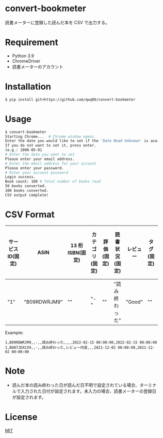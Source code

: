 # convert-bookmeter

読書メーターに登録した読んだ本を CSV で出力する。

# Requirement

- Python 3.9
- ChromeDriver
- 読書メーターのアカウント

# Installation

```bash
$ pip install git+https://github.com/qwq00/convert-bookmeter
```

# Usage

```bash
$ convert-bookmeter
Starting Chrome...  # Chrome window opens
Enter the date you would like to set if the 'Date Read Unknown' is available.
If you do not want to set it, press enter.
(e.g.: 2008-05-01
# Enter the date you want to set
Please enter your email address.
# Enter the email address for your account
Please enter your password.
# Enter your account password
Login success.
Book count: 100 # Total number of books read
50 books converted.
100 books converted.
CSV output complete!
```

# CSV Format

| サービス ID(固定) | ASIN         | 13 桁 ISBN(固定) | カテゴリ(固定) | 評価(固定) | 読書状況(固定) | レビュー | タグ(固定) | 非公開メモ(固定) | 登録日時              | 読了日                |
| ----------------- | ------------ | ---------------- | -------------- | ---------- | -------------- | -------- | ---------- | ---------------- | --------------------- | --------------------- |
| "1"               | "B09RDWRJM9" | ""               | "-"            | ""         | "読み終わった" | "Good"   | ""         | ""               | "2022-02-15 00:00:00" | "2022-02-15 00:00:00" |

Example:

```
1,B09RDWRJM9,,-,,読み終わった,,,,2022-02-15 00:00:00,2022-02-15 00:00:00
1,B087JDXCX9,,-,,読み終わった,レビュー内容,,,2021-12-02 00:00:00,2021-12-02 00:00:00
```

# Note

- 読んだ本の読み終わった日が読んだ日不明で設定されている場合、ターミナルで入力された日付が設定されます。未入力の場合、読書メーターの登録日が設定されます。

# License

[MIT](https://choosealicense.com/licenses/mit/)

